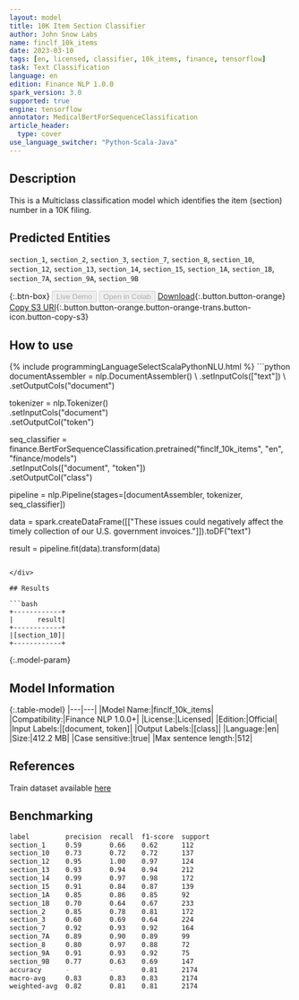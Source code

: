 ```yaml
---
layout: model
title: 10K Item Section Classifier
author: John Snow Labs
name: finclf_10k_items
date: 2023-03-10
tags: [en, licensed, classifier, 10k_items, finance, tensorflow]
task: Text Classification
language: en
edition: Finance NLP 1.0.0
spark_version: 3.0
supported: true
engine: tensorflow
annotator: MedicalBertForSequenceClassification
article_header:
  type: cover
use_language_switcher: "Python-Scala-Java"
---
```


## Description

This is a Multiclass classification model which identifies the item (section) number in a 10K filing.

## Predicted Entities

`section_1`, `section_2`, `section_3`, `section_7`, `section_8`, `section_10`, `section_12`, `section_13`, `section_14`, `section_15`, `section_1A`, `section_1B`, `section_7A`, `section_9A`, `section_9B`

{:.btn-box}
<button class="button button-orange" disabled>Live Demo</button>
<button class="button button-orange" disabled>Open in Colab</button>
[Download](https://s3.amazonaws.com/auxdata.johnsnowlabs.com/finance/models/finclf_10k_items_en_1.0.0_3.0_1678450523713.zip){:.button.button-orange}
[Copy S3 URI](s3://auxdata.johnsnowlabs.com/finance/models/finclf_10k_items_en_1.0.0_3.0_1678450523713.zip){:.button.button-orange.button-orange-trans.button-icon.button-copy-s3}

## How to use



<div class="tabs-box" markdown="1">
{% include programmingLanguageSelectScalaPythonNLU.html %}
```python
documentAssembler = nlp.DocumentAssembler() \
    .setInputCols(["text"]) \
    .setOutputCols("document")

tokenizer = nlp.Tokenizer() \
    .setInputCols("document") \
    .setOutputCol("token")

seq_classifier = finance.BertForSequenceClassification.pretrained("finclf_10k_items", "en", "finance/models") \
    .setInputCols(["document", "token"]) \
    .setOutputCol("class")
    
pipeline = nlp.Pipeline(stages=[documentAssembler, tokenizer, seq_classifier])

data = spark.createDataFrame([["These issues could negatively affect the timely collection of our U.S. government invoices."]]).toDF("text")

result = pipeline.fit(data).transform(data)
```

</div>

## Results

```bash
+------------+
|      result|
+------------+
|[section_10]|
+------------+
```

{:.model-param}
## Model Information

{:.table-model}
|---|---|
|Model Name:|finclf_10k_items|
|Compatibility:|Finance NLP 1.0.0+|
|License:|Licensed|
|Edition:|Official|
|Input Labels:|[document, token]|
|Output Labels:|[class]|
|Language:|en|
|Size:|412.2 MB|
|Case sensitive:|true|
|Max sentence length:|512|

## References

Train dataset available [here](https://huggingface.co/datasets/JanosAudran/financial-reports-sec)

## Benchmarking

```bash
label         precision  recall  f1-score  support 
section_1     0.59       0.66    0.62      112     
section_10    0.73       0.72    0.72      137     
section_12    0.95       1.00    0.97      124     
section_13    0.93       0.94    0.94      212     
section_14    0.99       0.97    0.98      172     
section_15    0.91       0.84    0.87      139     
section_1A    0.85       0.86    0.85      92      
section_1B    0.70       0.64    0.67      233     
section_2     0.85       0.78    0.81      172     
section_3     0.60       0.69    0.64      224     
section_7     0.92       0.93    0.92      164     
section_7A    0.89       0.90    0.89      99      
section_8     0.80       0.97    0.88      72      
section_9A    0.91       0.93    0.92      75      
section_9B    0.77       0.63    0.69      147     
accuracy      -          -       0.81      2174    
macro-avg     0.83       0.83    0.83      2174    
weighted-avg  0.82       0.81    0.81      2174  
```